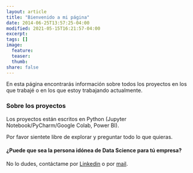 ```yaml
---
layout: article
title: "Bienvenido a mi página"
date: 2014-06-25T13:57:25-04:00
modified: 2021-05-15T16:21:57-04:00
excerpt:
tags: []
image:
  feature:
  teaser:
  thumb:
share: false
---
```


En esta página encontrarás información sobre todos los proyectos en los que trabajé o en los que estoy trabajando actualmente. 


### Sobre los proyectos

Los proyectos están escritos en Python (Jupyter Notebook/PyCharm/Google Colab, Power BI). 

Por favor sientete libre de explorar y preguntar todo lo que quieras.





#### ¿Puede que sea la persona idónea de Data Science para tú empresa?

No lo dudes, contáctame por [Linkedin](https://www.linkedin.com/in/martaminana1203/) o por [mail](mailto:mminana@gmail.com).
